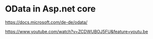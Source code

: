 # OData in Asp.net core 

https://docs.microsoft.com/de-de/odata/

https://www.youtube.com/watch?v=ZCDWUBOJ5FU&feature=youtu.be
